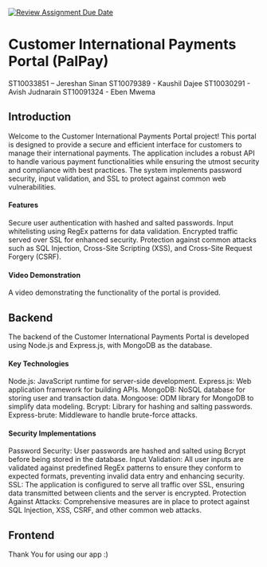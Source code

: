 [![Review Assignment Due Date](https://classroom.github.com/assets/deadline-readme-button-22041afd0340ce965d47ae6ef1cefeee28c7c493a6346c4f15d667ab976d596c.svg)](https://classroom.github.com/a/X7Vf0Ahx)

# Customer International Payments Portal (PalPay)
ST10033851 – Jereshan Sinan
ST10079389 - Kaushil Dajee
ST10030291 - Avish Judnarain
ST10091324 - Eben Mwema
## Introduction
Welcome to the Customer International Payments Portal project! This portal is designed to provide a secure and efficient interface for customers to manage their international payments. The application includes a robust API to handle various payment functionalities while ensuring the utmost security and compliance with best practices. The system implements password security, input validation, and SSL to protect against common web vulnerabilities.

#### Features
Secure user authentication with hashed and salted passwords.
Input whitelisting using RegEx patterns for data validation.
Encrypted traffic served over SSL for enhanced security.
Protection against common attacks such as SQL Injection, Cross-Site Scripting (XSS), and Cross-Site Request Forgery (CSRF).
#### Video Demonstration
A video demonstrating the functionality of the portal is provided.

## Backend
The backend of the Customer International Payments Portal is developed using Node.js and Express.js, with MongoDB as the database.

#### Key Technologies
Node.js: JavaScript runtime for server-side development.
Express.js: Web application framework for building APIs.
MongoDB: NoSQL database for storing user and transaction data.
Mongoose: ODM library for MongoDB to simplify data modeling.
Bcrypt: Library for hashing and salting passwords.
Express-brute: Middleware to handle brute-force attacks.

#### Security Implementations
Password Security:
User passwords are hashed and salted using Bcrypt before being stored in the database.
Input Validation:
All user inputs are validated against predefined RegEx patterns to ensure they conform to expected formats, preventing invalid data entry and enhancing security.
SSL:
The application is configured to serve all traffic over SSL, ensuring data transmitted between clients and the server is encrypted.
Protection Against Attacks:
Comprehensive measures are in place to protect against SQL Injection, XSS, CSRF, and other common web attacks.

## Frontend

Thank You for using our app :) 
